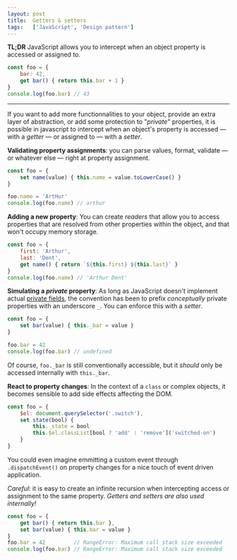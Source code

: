 ```yaml
---
layout: post
title:  Getters & setters
tags:   ['JavaScript', 'Design pattern']
---
```


**TL;DR** JavaScript allows you to intercept when an object property is accessed or assigned to.
``` javascript
const foo = {
    bar: 42,
    get bar() { return this.bar + 1 }
}
console.log(foo.bar) // 43
```

<hr>

If you want to add more functionnalities to your object, provide an extra layer of abstraction, or add some protection to "*private*" properties, it is possible in javascript to intercept when an object's property is accessed — with a *getter* — or assigned to — with a *setter*.

**Validating property assignments**: you can parse values, format, validate — or whatever else — right at property assignment. 
```javascript
const foo = {
    set name(value) { this.name = value.toLowerCase() }
}

foo.name = 'ArtHur'
console.log(foo.name) // arthur
```

**Adding a new property**: You can create *readers* that allow you to access properties that are resolved from other properties within the object, and that won't occupy memory storage.
```javascript
const foo = {
    first: 'Arthur',
    last: 'Dent',
    get name() { return `${this.first} ${this.last}` }
}
console.log(foo.name) // 'Arthur Dent'
```

**Simulating a *private* property**: As long as JavaScript doesn't implement actual [private fields](https://github.com/tc39/proposal-class-fields#private-fields), the convention has been to prefix *conceptually* private properties with an underscore `_`. You can enforce this with a *setter*.
```javascript
const foo = {
    set bar(value) { this._bar = value }
}

foo.bar = 42
console.log(foo.bar) // undefined
```
Of course, `foo._bar` is still conventionally accessible, but it *should* only be accessed internally with `this._bar`.

**React to property changes**: In the context of a `class` or complex objects, it becomes sensible to add side effects affecting the DOM.
```javascript
const foo = {
    $el: document.querySelector('.switch'),
    set state(bool) {
        this._state = bool
        this.$el.classList[bool ? 'add' : 'remove']('switched-on')
    }
}
```
You could even imagine emmitting a custom event through `.dispatchEvent()` on property changes for a nice touch of event driven application.

*Careful*: it is easy to create an infinite recursion when intercepting access or assignment to the same property. *Getters and setters are also used internally!*
```javascript
const foo = {
    get bar() { return this.bar },
    set bar(value) { this.bar = value }
}
foo.bar = 42         // RangeError: Maximum call stack size exceeded
console.log(foo.bar) // RangeError: Maximum call stack size exceeded
```

